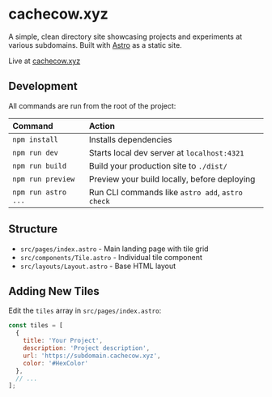 # cachecow.xyz

A simple, clean directory site showcasing projects and experiments at various subdomains. Built with [Astro](https://astro.build) as a static site.

Live at [cachecow.xyz](https://cachecow.xyz)

## Development

All commands are run from the root of the project:

| Command                   | Action                                           |
| :------------------------ | :----------------------------------------------- |
| `npm install`             | Installs dependencies                            |
| `npm run dev`             | Starts local dev server at `localhost:4321`      |
| `npm run build`           | Build your production site to `./dist/`          |
| `npm run preview`         | Preview your build locally, before deploying     |
| `npm run astro ...`       | Run CLI commands like `astro add`, `astro check` |

## Structure

- `src/pages/index.astro` - Main landing page with tile grid
- `src/components/Tile.astro` - Individual tile component
- `src/layouts/Layout.astro` - Base HTML layout

## Adding New Tiles

Edit the `tiles` array in `src/pages/index.astro`:

```js
const tiles = [
  {
    title: 'Your Project',
    description: 'Project description',
    url: 'https://subdomain.cachecow.xyz',
    color: '#HexColor'
  },
  // ...
];
```
